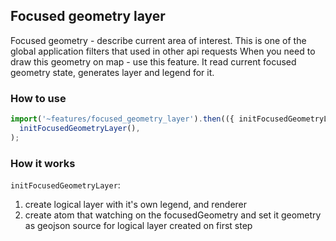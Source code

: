## Focused geometry layer

Focused geometry - describe current area of interest.
This is one of the global application filters that used in other api requests
When you need to draw this geometry on map - use this feature.
It read current focused geometry state, generates layer and legend for it.

### How to use

```ts
import('~features/focused_geometry_layer').then(({ initFocusedGeometryLayer }) =>
  initFocusedGeometryLayer(),
);
```

### How it works

`initFocusedGeometryLayer`:

1. create logical layer with it's own legend, and renderer
2. create atom that watching on the focusedGeometry and set it geometry as geojson source for logical layer created on first step
